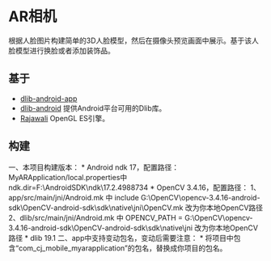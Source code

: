 AR相机
===================================
根据人脸图片构建简单的3D人脸模型，然后在摄像头预览画面中展示。基于该人脸模型进行换脸或者添加装饰品。

基于
----------------------------------- 
* [dlib-android-app](https://github.com/tzutalin/dlib-android-app)
* [dlib-android](https://github.com/tzutalin/dlib-android) 提供Android平台可用的Dlib库。
* [Rajawali](https://github.com/Rajawali/Rajawali) OpenGL ES引擎。

构建
-----------------------------------  
一、本项目构建版本：
    * Android ndk 17，配置路径：MyARApplication/local.properties中ndk.dir=F\:\\AndroidSDK\\ndk\\17.2.4988734
    * OpenCV 3.4.16，配置路径：
        1、app/src/main/jni/Android.mk 中 include G:\OpenCV\opencv-3.4.16-android-sdk\OpenCV-android-sdk\sdk\native\jni\OpenCV.mk  改为你本地OpenCV路径
        2、dlib/src/main/jni/Android.mk 中 OPENCV_PATH = G:\OpenCV\opencv-3.4.16-android-sdk\OpenCV-android-sdk\sdk\native\jni  改为你本地OpenCV路径
    * dlib 19.1
二、app中支持变动包名，变动后需要注意：
    * 将项目中包含“com_cj_mobile_myarapplication”的包名，替换成你项目的包名。
